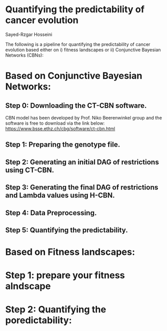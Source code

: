 # Quantifying the predictability of cancer evolution
Sayed-Rzgar Hosseini

The following is a pipeline for quantifying the predictability of cancer evolution based either on i) fitness landscapes or ii) Conjunctive Bayesian Networks (CBNs):

# Based on Conjunctive Bayesian Networks:
## Step 0: Downloading the CT-CBN software.
CBN model has been developed by Prof. Niko Beerenwinkel group and the software is free to download via the link below:
https://www.bsse.ethz.ch/cbg/software/ct-cbn.html

## Step 1: Preparing the genotype file.


## Step 2: Generating an initial DAG of restrictions using CT-CBN.

## Step 3: Generating the final DAG of restrictions and Lambda values using H-CBN.

## Step 4: Data Preprocessing.

## Step 5: Quantifying the predictability.

# Based on Fitness landscapes:

# Step 1: prepare your fitness alndscape
# Step 2: Quantifying the poredictability:







